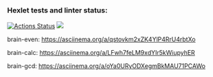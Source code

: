 ### Hexlet tests and linter status:
[![Actions Status](https://github.com/olga5bespopovtseva/python-project-49/workflows/hexlet-check/badge.svg)](https://github.com/olga5bespopovtseva/python-project-49/actions)
<a href="https://codeclimate.com/github/olga5bespopovtseva/python-project-49/maintainability"><img src="https://api.codeclimate.com/v1/badges/97e52eb4a5d92ec18dc7/maintainability" /></a>

brain-even: https://asciinema.org/a/qstovkm2xZK4YlP4RrU4rbtXo

brain-calc: https://asciinema.org/a/LFwh7feLM9xdYIr5kWiupyhER 

brain-gcd: https://asciinema.org/a/oYa0URyODXegmBkMAU71PCAWo


